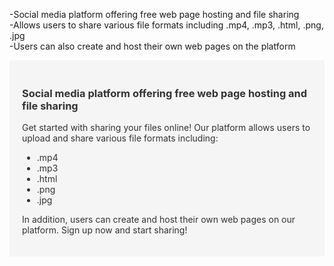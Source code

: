 <style>
#hrt{
  color:red;
  }
</style>
-Social media platform offering free web page hosting and file sharing <br>
-Allows users to share various file formats including .mp4, .mp3, .html, .png, .jpg <br>
-Users can also create and host their own web pages on the platform
<div style="background-color: #F5F5F5; padding: 20px;">
<h3 style="color: #333333;">Social media platform offering free web page hosting and file sharing</h3>
<p style="color: #333333;">Get started with sharing your files online! Our platform allows users to upload and share various file formats including:</p>
<ul style="color: #333333;">
    <li><i class="far fa-file-video" style="color: #FF0000;"></i> .mp4</li>
    <li><i class="fas fa-music" style="color: #FFD700;"></i> .mp3</li>
    <li><i class="far fa-file-code" style="color: #4169E1;"></i> .html</li>
    <li><i class="far fa-file-image" style="color: #008000;"></i> .png</li>
    <li><i class="far fa-file-image" style="color: #008000;"></i> .jpg</li>
</ul>
<p style="color: #333333;">In addition, users can create and host their own web pages on our platform. Sign up now and start sharing!</p>
</div> 
